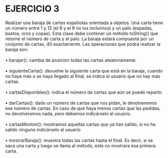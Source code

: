 <h1>EJERCICIO 3</h1>

Realizar una baraja de cartas españolas orientada a objetos. Una carta tiene un número entre 1
y 12 (el 8 y el 9 no los incluimos) y un palo (espadas, bastos, oros y copas). Esta clase debe
contener un método toString() que retorne el número de carta y el palo. La baraja estará
compuesta por un conjunto de cartas, 40 exactamente.
Las operaciones que podrá realizar la baraja son:
<br><br>
• barajar(): cambia de posición todas las cartas aleatoriamente.
<br><br>
• siguienteCarta(): devuelve la siguiente carta que está en la baraja, cuando no haya más o
se haya llegado al final, se indica al usuario que no hay más cartas.
<br><br>
• cartasDisponibles(): indica el número de cartas que aún se puede repartir.
<br><br>
• darCartas(): dado un número de cartas que nos pidan, le devolveremos ese número de
cartas. En caso de que haya menos cartas que las pedidas, no devolveremos nada, pero
debemos indicárselo al usuario.
<br><br>
• cartasMonton(): mostramos aquellas cartas que ya han salido, si no ha salido ninguna
indicárselo al usuario
<br><br>
• mostrarBaraja(): muestra todas las cartas hasta el final. Es decir, si se saca una carta y
luego se llama al método, este no mostrara esa primera carta.
